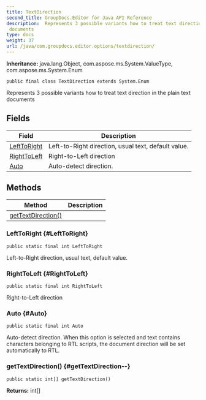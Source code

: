 ```yaml
---
title: TextDirection
second_title: GroupDocs.Editor for Java API Reference
description:  Represents 3 possible variants how to treat text direction in the plain text
 documents
type: docs
weight: 37
url: /java/com.groupdocs.editor.options/textdirection/
---
```

**Inheritance:**
java.lang.Object, com.aspose.ms.System.ValueType, com.aspose.ms.System.Enum
```
public final class TextDirection extends System.Enum
```

Represents 3 possible variants how to treat text direction in the plain text documents
## Fields

| Field | Description |
| --- | --- |
| [LeftToRight](#LeftToRight) | Left-to-Right direction, usual text, default value. |
| [RightToLeft](#RightToLeft) | Right-to-Left direction |
| [Auto](#Auto) | Auto-detect direction. |
## Methods

| Method | Description |
| --- | --- |
| [getTextDirection()](#getTextDirection--) |  |
### LeftToRight {#LeftToRight}
```
public static final int LeftToRight
```


Left-to-Right direction, usual text, default value.

### RightToLeft {#RightToLeft}
```
public static final int RightToLeft
```


Right-to-Left direction

### Auto {#Auto}
```
public static final int Auto
```


Auto-detect direction. When this option is selected and text contains characters belonging to RTL scripts, the document direction will be set automatically to RTL.

### getTextDirection() {#getTextDirection--}
```
public static int[] getTextDirection()
```




**Returns:**
int[]
